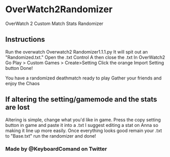 # **OverWatch2Randomizer**
OverWatch 2 Custom Match Stats Randomizer 
## Instructions 

Run the overwatch Overwatch2 Randomizer1.1.1.py
It will spit out an "Randomized.txt."
Open the .txt 
Control A then close the .txt
In OverWatch2 Go Play > Custom Games > Create>Setting
Click the orange Import Setting button
Done! 

You have a randomized deathmatch ready to play 
Gather your friends and enjoy the Chaos

## If altering the setting/gamemode and the stats are lost
Altering is simple, change what you'd like in game. Press the copy setting button in game and paste it into a .txt
I suggest editing a stat on Anna so making it line up more easily. 
Once everything looks good remain your .txt to "Base.txt" run the randomizer and done!

### Made by @KeyboardComand on Twitter
